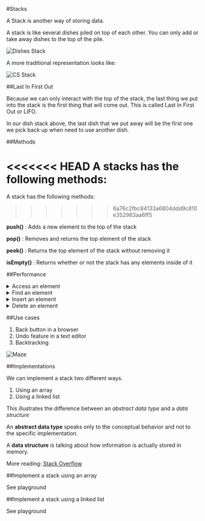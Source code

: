 #Stacks

A Stack is another way of storing data.

A stack is like several dishes piled on top of each other.  You can only add or take away dishes to the top of the pile.

![Dishes Stack](http://www.dabillgh.com/wp-content/gallery/kitchen-and-crockery/DbillGH2343466.jpg)

A more traditional representation looks like:

![CS Stack](http://stanford.edu/class/archive/cs/cs106b/cs106b.1158/images/stack-figure.png)

##Last In First Out

Because we can only interact with the top of the stack, the last thing we put into the stack is the first thing that will come out.  This is called Last In First Out or LIFO.

In our dish stack above, the last dish that we put away will be the first one we pick back up when need to use another dish.

##Methods

<<<<<<< HEAD
A stacks has the following methods:
=======
A stack has the following methods:
>>>>>>> 6a76c2fbc84133a6804ddd9c810e352983aa6ff5

**push()** : Adds a new element to the top of the stack

**pop()** : Removes and returns the top element of the stack

**peek()** : Returns the top element of the stack without removing it

**isEmpty()** : Returns whether or not the stack has any elements inside of it

##Performance 

<details>
	<summary>Access an element</summary>
	O(n)
</details>	

<details>
	<summary>Find an element</summary>
	O(n)
</details>	

<details>
	<summary>Insert an element </summary>
	O(1)
</details>	

<details>
	<summary>Delete an element</summary>
	O(1)
</details>

##Use cases

1. Back button in a browser
2. Undo feature in a text editor
3. Backtracking

![Maze](https://www.cs.cmu.edu/~adamchik/15-121/lectures/Stacks%20and%20Queues/pix/maze.bmp)


##Implementations

We can implement a stack two different ways.

1. Using an array
2. Using a linked list

This illustrates the difference between an *abstract data type* and a *data structure*

An **abstract data type** speaks only to the conceptual behavior and not to the specific implementation.

A **data structure** is talking about how information is actually stored in memory.

More reading: [Stack Overflow](http://stackoverflow.com/questions/13965757/what-is-the-difference-between-an-abstract-data-typeadt-and-a-data-structure)

##Implement a stack using an array

See playground

##Implement a stack using a linked list

See playground
